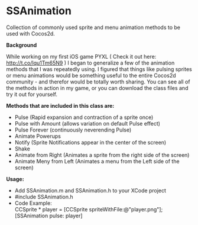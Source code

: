 SSAnimation
===========

Collection of commonly used sprite and menu animation methods to be used with Cocos2d. 

**Background**

While working on my first iOS game PYXL ( Check it out here: http://t.co/Iqu1Tm65N9 ) I began to generalize a few of the 
animation methods that I was repeatedly using.  I figured that things like pulsing sprites or menu animations would 
be something useful to the entire Cocos2d community - and therefor would be totally worth sharing. You can see all 
of the methods in action in my game, or you can download the class files and try it out for yourself.

**Methods that are included in this class are:**

* Pulse (Rapid expansion and contraction of a sprite once)
* Pulse with Amount (allows variation on default Pulse effect)
* Pulse Forever (continuously neverending Pulse)
* Animate Powerups
* Notify (Sprite Notifications appear in the center of the screen)
* Shake
* Animate from Right (Animates a sprite from the right side of the screen)
* Animate Meny from Left (Animates a menu from the Left side of the screen)


**Usage:**
* Add SSAnimation.m and SSAnimation.h to your XCode project
* #include SSAnimation.h
* Code Example:  
		CCSprite * player = [CCSprite spriteWithFile:@"player.png"];
       	[SSAnimation pulse: player]

